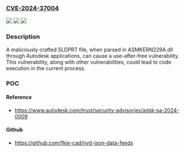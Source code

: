 ### [CVE-2024-37004](https://cve.mitre.org/cgi-bin/cvename.cgi?name=CVE-2024-37004)
![](https://img.shields.io/static/v1?label=Product&message=AutoCAD%2C%20Advance%20Steel%20and%20Civil%203D&color=blue)
![](https://img.shields.io/static/v1?label=Version&message=%3D%202024%20&color=brighgreen)
![](https://img.shields.io/static/v1?label=Vulnerability&message=CWE-416%20Use%20After%20Free&color=brighgreen)

### Description

A maliciously crafted SLDPRT file, when parsed in ASMKERN229A.dll through Autodesk applications, can cause a use-after-free vulnerability. This vulnerability, along with other vulnerabilities, could lead to code execution in the current process.

### POC

#### Reference
- https://www.autodesk.com/trust/security-advisories/adsk-sa-2024-0009

#### Github
- https://github.com/fkie-cad/nvd-json-data-feeds

